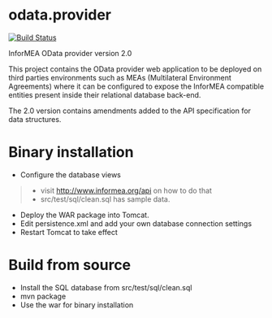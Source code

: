 odata.provider
==============

[![Build Status](http://ci.edw.ro/buildStatus/icon?job=informea.odata.provider&dummy=1)](http://ci.edw.ro/job/osha/)

InforMEA OData provider version 2.0

This project contains the OData provider web application to be deployed on third parties environments such as MEAs (Multilateral Environment Agreements) where it can be configured to expose the InforMEA compatible entities present inside their relational database back-end.

The 2.0 version contains amendments added to the API specification for data structures.


Binary installation
===================

* Configure the database views

> * visit http://www.informea.org/api on how to do that 
> * src/test/sql/clean.sql has sample data.

* Deploy the WAR package into Tomcat.
* Edit persistence.xml and add your own database connection settings
* Restart Tomcat to take effect

Build from source
=================

* Install the SQL database from src/test/sql/clean.sql
* mvn package
* Use the war for binary installation

